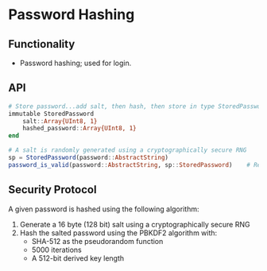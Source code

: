 # Password Hashing


## Functionality
- Password hashing; used for login.

## API
```julia
# Store password...add salt, then hash, then store in type StoredPassword.
immutable StoredPassword
    salt::Array{UInt8, 1}
    hashed_password::Array{UInt8, 1}
end

# A salt is randomly generated using a cryptographically secure RNG
sp = StoredPassword(password::AbstractString)
password_is_valid(password::AbstractString, sp::StoredPassword)    # Returns true if hash(sp.salt, password) == sp.hashed_password
```

## Security Protocol
A given password is hashed using the following algorithm:

1. Generate a 16 byte (128 bit) salt using a cryptographically secure RNG
2. Hash the salted password using the PBKDF2 algorithm with:
    - SHA-512 as the pseudorandom function
    - 5000 iterations
    - A 512-bit derived key length
